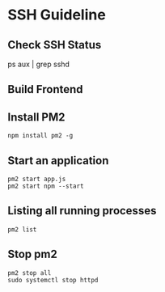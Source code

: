# SSH Guideline

## Check SSH Status

ps aux | grep sshd

## Build Frontend

## Install PM2

    npm install pm2 -g

## Start an application

    pm2 start app.js
    pm2 start npm --start

## Listing all running processes

    pm2 list

## Stop pm2

    pm2 stop all
    sudo systemctl stop httpd
